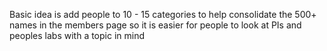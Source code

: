 Basic idea is add people to 10 - 15 categories to help consolidate the 500+ names in the members page so it is easier for people to look at PIs and peoples labs with a topic in mind
